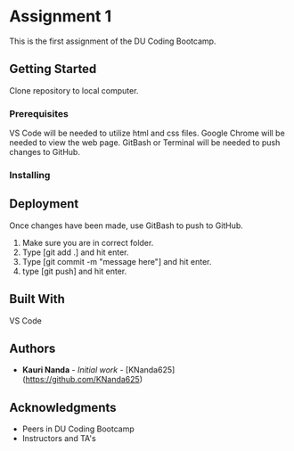 # Assignment 1

This is the first assignment of the DU Coding Bootcamp.


## Getting Started

Clone repository to local computer.


### Prerequisites

VS Code will be needed to utilize html and css files.
Google Chrome will be needed to view the web page.
GitBash or Terminal will be needed to push changes to GitHub.


### Installing



## Deployment

Once changes have been made, use GitBash to push to GitHub.
1) Make sure you are in correct folder.
2) Type [git add .] and hit enter.
3) Type [git commit -m "message here"] and hit enter.
4) type [git push] and hit enter.


## Built With

VS Code


## Authors

* **Kauri Nanda** - *Initial work* - [KNanda625] (https://github.com/KNanda625)


## Acknowledgments

* Peers in DU Coding Bootcamp
* Instructors and TA's

